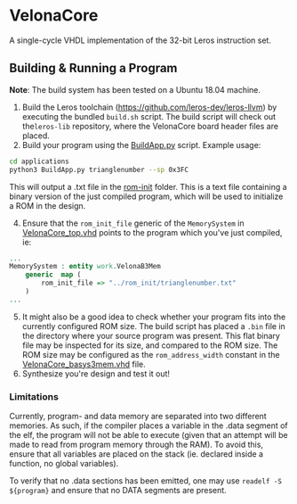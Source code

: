 # VelonaCore
A single-cycle VHDL implementation of the 32-bit Leros instruction set.


## Building & Running a Program
**Note**: The build system has been tested on a Ubuntu 18.04 machine.

1. Build the Leros toolchain (https://github.com/leros-dev/leros-llvm) by executing the bundled `build.sh` script. The build script will check out the`leros-lib` repository, where the VelonaCore board header files are placed.
2. Build your program using the [BuildApp.py](https://github.com/mortbopet/Leros32-Core/blob/master/applications/BuildApp.py) script. Example usage:
```sh
cd applications
python3 BuildApp.py trianglenumber --sp 0x3FC
```
This will output a .txt file in the [rom-init](https://github.com/mortbopet/VelonaCore/tree/master/VelonaCore.srcs/sources_1/rom_init) folder. This is a text file containing a binary version of the just compiled program, which will be used to initialize a ROM in the design.

4. Ensure that the `rom_init_file` generic of the `MemorySystem` in [VelonaCore_top.vhd](VelonaCore.srcs/sources_1/new/VelonaCore_top.vhd) points to the program which you've just compiled, ie:
```VHDL
...
MemorySystem : entity work.VelonaB3Mem
    generic  map (
        rom_init_file => "../rom_init/trianglenumber.txt"
    )
...
```
5. It might also be a good idea to check whether your program fits into the currently configured ROM size. The build script has placed a `.bin` file in the directory where your source program was present. This flat binary file may be inspected for its size, and compared to the ROM size. The ROM size may be configured as the `rom_address_width` constant in the [VelonaCore_basys3mem.vhd](VelonaCore.srcs/sources_1/new/VelonaCore_basys3mem.vhd) file.
6. Synthesize you're design and test it out!

### Limitations
Currently, program- and data memory are separated into two different memories.
As such, if the compiler places a variable in the .data segment of the elf,
the program will not be able to execute (given that an attempt will be made
to read from program memory through the RAM).
To avoid this, ensure that all variables are placed on the stack (ie. declared
inside a function, no global variables).

To verify that no .data sections has been emitted, one may use
`readelf -S ${program}` and ensure that no DATA segments are present.